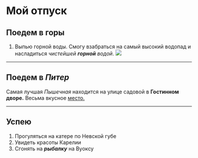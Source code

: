 # Мой отпуск

## Поедем в __горы__
1. Выпью горной воды. Смогу взабраться на самый высокий водопад и насладиться *чистейшей __горной__ водой*.
![](roza_hutor.jpg)

---
## Поедем в **_Питер_**
Самая лучшая *Пышечная* находится на улице садовой в __Гостинном дворе.__ Весьма вкусное [место.](https://piteronline.tv/food/top-10-pyshechnykh-sankt-peterburga)

---
## Успею
1. Прогуляться на катере по Невской губе
2. Увидеть красоты Карелии
3. Сгонять на **_рыбалку_** на Вуоксу